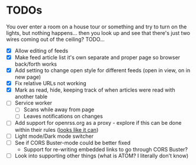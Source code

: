 # TODOs
You over enter a room on a house tour or something and try to turn on the lights, but nothing happens... then you look up and see that there's just two wires coming out of the ceiling? TODO...

- [x] Allow editing of feeds
- [x] Make feed article list it's own separate and proper page so browser back/forth works
- [x] Add setting to change open style for different feeds (open in view, on in new page)
- [x] Fix relative URLs not working
- [x] Mark as read, hide, keeping track of when articles were read with another table
- [ ] Service worker
    - [ ] Scans while away from page
    - [ ] Leaves notifications on changes
- [ ] Add support for openrss.org as a proxy - explore if this can be done within their rules ([looks like it can](https://openrss.org/guides/using-a-self-hosted-reader-with-open-rss-feeds))
- [ ] Light mode/Dark mode switcher
- [ ] See if CORS Buster-mode could be better fixed
    - Support for re-writing embedded links to go through CORS Buster?
- [ ] Look into supporting other things (what is ATOM? I literally don't know)
